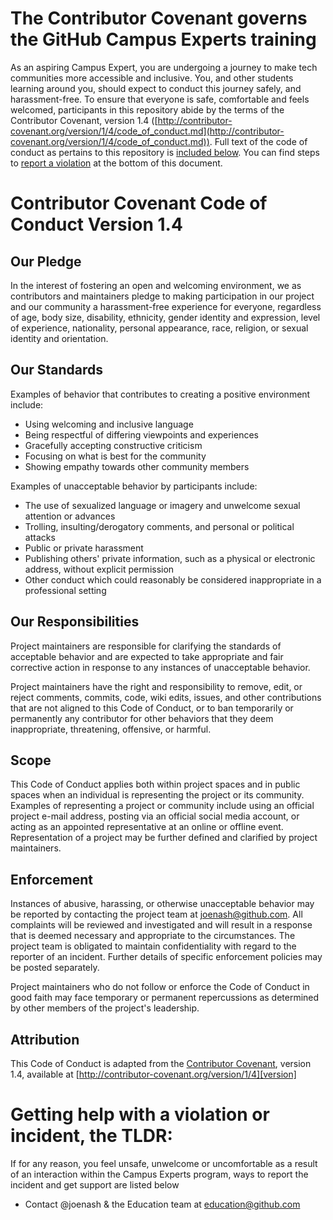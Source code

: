 # The Contributor Covenant governs the GitHub Campus Experts training

As an aspiring Campus Expert, you are undergoing a journey to make tech communities more accessible and inclusive. You, and other students learning around you, should expect to conduct this journey safely, and harassment-free. To ensure that everyone is safe, comfortable and feels welcomed, participants in this repository abide by the terms of the Contributor Covenant, version 1.4 ([http://contributor-covenant.org/version/1/4/code_of_conduct.md](http://contributor-covenant.org/version/1/4/code_of_conduct.md)). Full text of the code of conduct as pertains to this repository is [included below](#contributor-covenant-code-of-conduct-version). You can find steps to [report a violation](#getting-help-with-a-violation-or-incident-the-tldr) at the bottom of this document.

# Contributor Covenant Code of Conduct Version 1.4

## Our Pledge

In the interest of fostering an open and welcoming environment, we as
contributors and maintainers pledge to making participation in our project and
our community a harassment-free experience for everyone, regardless of age, body
size, disability, ethnicity, gender identity and expression, level of experience,
nationality, personal appearance, race, religion, or sexual identity and
orientation.

## Our Standards

Examples of behavior that contributes to creating a positive environment
include:

-   Using welcoming and inclusive language
-   Being respectful of differing viewpoints and experiences
-   Gracefully accepting constructive criticism
-   Focusing on what is best for the community
-   Showing empathy towards other community members

Examples of unacceptable behavior by participants include:

-   The use of sexualized language or imagery and unwelcome sexual attention or
advances
-   Trolling, insulting/derogatory comments, and personal or political attacks
-   Public or private harassment
-   Publishing others' private information, such as a physical or electronic
  address, without explicit permission
-   Other conduct which could reasonably be considered inappropriate in a
  professional setting

## Our Responsibilities

Project maintainers are responsible for clarifying the standards of acceptable
behavior and are expected to take appropriate and fair corrective action in
response to any instances of unacceptable behavior.

Project maintainers have the right and responsibility to remove, edit, or
reject comments, commits, code, wiki edits, issues, and other contributions
that are not aligned to this Code of Conduct, or to ban temporarily or
permanently any contributor for other behaviors that they deem inappropriate,
threatening, offensive, or harmful.

## Scope

This Code of Conduct applies both within project spaces and in public spaces
when an individual is representing the project or its community. Examples of
representing a project or community include using an official project e-mail
address, posting via an official social media account, or acting as an appointed
representative at an online or offline event. Representation of a project may be
further defined and clarified by project maintainers.

## Enforcement

Instances of abusive, harassing, or otherwise unacceptable behavior may be
reported by contacting the project team at joenash@github.com. All
complaints will be reviewed and investigated and will result in a response that
is deemed necessary and appropriate to the circumstances. The project team is
obligated to maintain confidentiality with regard to the reporter of an incident.
Further details of specific enforcement policies may be posted separately.

Project maintainers who do not follow or enforce the Code of Conduct in good
faith may face temporary or permanent repercussions as determined by other
members of the project's leadership.

## Attribution

This Code of Conduct is adapted from the [Contributor Covenant][homepage], version 1.4,
available at [http://contributor-covenant.org/version/1/4][version]

[homepage]: http://contributor-covenant.org
[version]: http://contributor-covenant.org/version/1/4/

# Getting help with a violation or incident, the TLDR:

If for any reason, you feel unsafe, unwelcome or uncomfortable as a result of an interaction within the Campus Experts program, ways to report the incident and get support are listed below

-   Contact @joenash & the Education team at education@github.com
